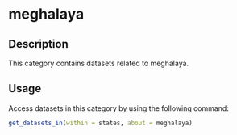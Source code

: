 
# meghalaya
## Description
This category contains datasets related to meghalaya.
## Usage
Access datasets in this category by using the following command:
```r
get_datasets_in(within = states, about = meghalaya)
```

